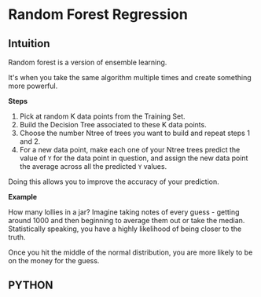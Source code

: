 # Random Forest Regression

## Intuition

Random forest is a version of ensemble learning.

It's when you take the same algorithm multiple times and create something more powerful.

**Steps**

1. Pick at random K data points from the Training Set.
2. Build the Decision Tree associated to these K data points.
3. Choose the number Ntree of trees you want to build and repeat steps 1 and 2.
4. For a new data point, make each one of your Ntree trees predict the value of `Y` for the data point in question, and assign the new data point the average across all the predicted `Y` values.

Doing this allows you to improve the accuracy of your prediction.

**Example**

How many lollies in a jar? Imagine taking notes of every guess - getting around 1000 and then beginning to average them out or take the median. Statistically speaking, you have a highly likelihood of being closer to the truth.

Once you hit the middle of the normal distribution, you are more likely to be on the money for the guess.

## PYTHON
